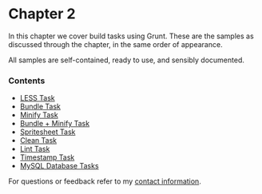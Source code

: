 # Chapter 2

In this chapter we cover build tasks using Grunt. These are the samples as discussed through the chapter, in the same order of appearance.

All samples are self-contained, ready to use, and sensibly documented.

### Contents

- [LESS Task](https://github.com/bevacqua/buildfirst/tree/master/ch02/01_less-task)
- [Bundle Task](https://github.com/bevacqua/buildfirst/tree/master/ch02/02_bundle-task)
- [Minify Task](https://github.com/bevacqua/buildfirst/tree/master/ch02/03_minify-task)
- [Bundle + Minify Task](https://github.com/bevacqua/buildfirst/tree/master/ch02/04_bundle-then-minify)
- [Spritesheet Task](https://github.com/bevacqua/buildfirst/tree/master/ch02/05_spritesheet-task)
- [Clean Task](https://github.com/bevacqua/buildfirst/tree/master/ch02/06_clean-task)
- [Lint Task](https://github.com/bevacqua/buildfirst/tree/master/ch02/07_lint-task)
- [Timestamp Task](https://github.com/bevacqua/buildfirst/tree/master/ch02/08_timestamp-task)
- [MySQL Database Tasks](https://github.com/bevacqua/buildfirst/tree/master/ch02/09_mysql-tasks)

For questions or feedback refer to my [contact information](https://github.com/bevacqua/buildfirst#feedback).
